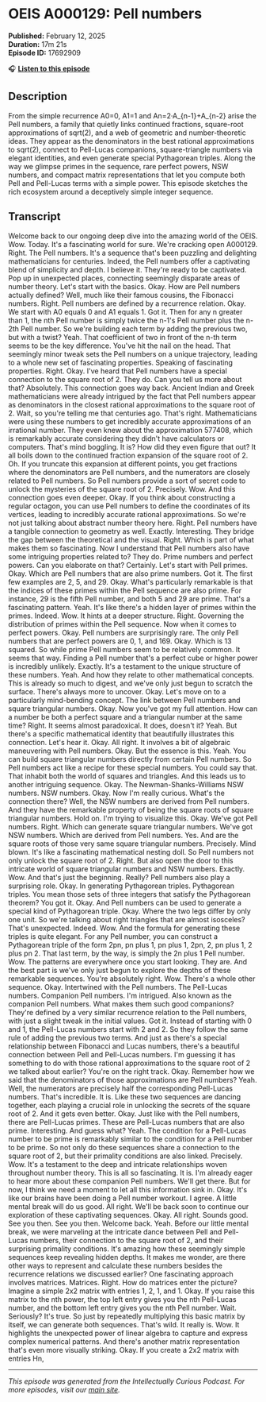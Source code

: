 # OEIS A000129: Pell numbers

**Published:** February 12, 2025  
**Duration:** 17m 21s  
**Episode ID:** 17692909

🎧 **[Listen to this episode](https://intellectuallycurious.buzzsprout.com/2529712/episodes/17692909-oeis-a000129-pell-numbers)**

## Description

From the simple recurrence A0=0, A1=1 and An=2·A_{n-1}+A_{n-2} arise the Pell numbers, a family that quietly links continued fractions, square-root approximations of sqrt(2), and a web of geometric and number-theoretic ideas. They appear as the denominators in the best rational approximations to sqrt(2), connect to Pell-Lucas companions, square-triangle numbers via elegant identities, and even generate special Pythagorean triples. Along the way we glimpse primes in the sequence, rare perfect powers, NSW numbers, and compact matrix representations that let you compute both Pell and Pell-Lucas terms with a simple power. This episode sketches the rich ecosystem around a deceptively simple integer sequence.

## Transcript

Welcome back to our ongoing deep dive into the amazing world of the OEIS. Wow. Today. It's a fascinating world for sure. We're cracking open A000129. Right. The Pell numbers. It's a sequence that's been puzzling and delighting mathematicians for centuries. Indeed, the Pell numbers offer a captivating blend of simplicity and depth. I believe it. They're ready to be captivated. Pop up in unexpected places, connecting seemingly disparate areas of number theory. Let's start with the basics. Okay. How are Pell numbers actually defined? Well, much like their famous cousins, the Fibonacci numbers. Right. Pell numbers are defined by a recurrence relation. Okay. We start with A0 equals 0 and A1 equals 1. Got it. Then for any n greater than 1, the nth Pell number is simply twice the n-1's Pell number plus the n-2th Pell number. So we're building each term by adding the previous two, but with a twist? Yeah. That coefficient of two in front of the n-th term seems to be the key difference. You've hit the nail on the head. That seemingly minor tweak sets the Pell numbers on a unique trajectory, leading to a whole new set of fascinating properties. Speaking of fascinating properties. Right. Okay. I've heard that Pell numbers have a special connection to the square root of 2. They do. Can you tell us more about that? Absolutely. This connection goes way back. Ancient Indian and Greek mathematicians were already intrigued by the fact that Pell numbers appear as denominators in the closest rational approximations to the square root of 2. Wait, so you're telling me that centuries ago. That's right. Mathematicians were using these numbers to get incredibly accurate approximations of an irrational number. They even knew about the approximation 577408, which is remarkably accurate considering they didn't have calculators or computers. That's mind boggling. It is? How did they even figure that out? It all boils down to the continued fraction expansion of the square root of 2. Oh. If you truncate this expansion at different points, you get fractions where the denominators are Pell numbers, and the numerators are closely related to Pell numbers. So Pell numbers provide a sort of secret code to unlock the mysteries of the square root of 2. Precisely. Wow. And this connection goes even deeper. Okay. If you think about constructing a regular octagon, you can use Pell numbers to define the coordinates of its vertices, leading to incredibly accurate rational approximations. So we're not just talking about abstract number theory here. Right. Pell numbers have a tangible connection to geometry as well. Exactly. Interesting. They bridge the gap between the theoretical and the visual. Right. Which is part of what makes them so fascinating. Now I understand that Pell numbers also have some intriguing properties related to? They do. Prime numbers and perfect powers. Can you elaborate on that? Certainly. Let's start with Pell primes. Okay. Which are Pell numbers that are also prime numbers. Got it. The first few examples are 2, 5, and 29. Okay. What's particularly remarkable is that the indices of these primes within the Pell sequence are also prime. For instance, 29 is the fifth Pell number, and both 5 and 29 are prime. That's a fascinating pattern. Yeah. It's like there's a hidden layer of primes within the primes. Indeed. Wow. It hints at a deeper structure. Right. Governing the distribution of primes within the Pell sequence. Now when it comes to perfect powers. Okay. Pell numbers are surprisingly rare. The only Pell numbers that are perfect powers are 0, 1, and 169. Okay. Which is 13 squared. So while prime Pell numbers seem to be relatively common. It seems that way. Finding a Pell number that's a perfect cube or higher power is incredibly unlikely. Exactly. It's a testament to the unique structure of these numbers. Yeah. And how they relate to other mathematical concepts. This is already so much to digest, and we've only just begun to scratch the surface. There's always more to uncover. Okay. Let's move on to a particularly mind-bending concept. The link between Pell numbers and square triangular numbers. Okay. Now you've got my full attention. How can a number be both a perfect square and a triangular number at the same time? Right. It seems almost paradoxical. It does, doesn't it? Yeah. But there's a specific mathematical identity that beautifully illustrates this connection. Let's hear it. Okay. All right. It involves a bit of algebraic maneuvering with Pell numbers. Okay. But the essence is this. Yeah. You can build square triangular numbers directly from certain Pell numbers. So Pell numbers act like a recipe for these special numbers. You could say that. That inhabit both the world of squares and triangles. And this leads us to another intriguing sequence. Okay. The Newman-Shanks-Williams NSW numbers. NSW numbers. Okay. Now I'm really curious. What's the connection there? Well, the NSW numbers are derived from Pell numbers. And they have the remarkable property of being the square roots of square triangular numbers. Hold on. I'm trying to visualize this. Okay. We've got Pell numbers. Right. Which can generate square triangular numbers. We've got NSW numbers. Which are derived from Pell numbers. Yes. And are the square roots of those very same square triangular numbers. Precisely. Mind blown. It's like a fascinating mathematical nesting doll. So Pell numbers not only unlock the square root of 2. Right. But also open the door to this intricate world of square triangular numbers and NSW numbers. Exactly. Wow. And that's just the beginning. Really? Pell numbers also play a surprising role. Okay. In generating Pythagorean triples. Pythagorean triples. You mean those sets of three integers that satisfy the Pythagorean theorem? You got it. Okay. And Pell numbers can be used to generate a special kind of Pythagorean triple. Okay. Where the two legs differ by only one unit. So we're talking about right triangles that are almost isosceles? That's unexpected. Indeed. Wow. And the formula for generating these triples is quite elegant. For any Pell number, you can construct a Pythagorean triple of the form 2pn, pn plus 1, pn plus 1, 2pn, 2, pn plus 1, 2 plus pn 2. That last term, by the way, is simply the 2n plus 1 Pell number. Wow. The patterns are everywhere once you start looking. They are. And the best part is we've only just begun to explore the depths of these remarkable sequences. You're absolutely right. Wow. There's a whole other sequence. Okay. Intertwined with the Pell numbers. The Pell-Lucas numbers. Companion Pell numbers. I'm intrigued. Also known as the companion Pell numbers. What makes them such good companions? They're defined by a very similar recurrence relation to the Pell numbers, with just a slight tweak in the initial values. Got it. Instead of starting with 0 and 1, the Pell-Lucas numbers start with 2 and 2. So they follow the same rule of adding the previous two terms. And just as there's a special relationship between Fibonacci and Lucas numbers, there's a beautiful connection between Pell and Pell-Lucas numbers. I'm guessing it has something to do with those rational approximations to the square root of 2 we talked about earlier? You're on the right track. Okay. Remember how we said that the denominators of those approximations are Pell numbers? Yeah. Well, the numerators are precisely half the corresponding Pell-Lucas numbers. That's incredible. It is. Like these two sequences are dancing together, each playing a crucial role in unlocking the secrets of the square root of 2. And it gets even better. Okay. Just like with the Pell numbers, there are Pell-Lucas primes. These are Pell-Lucas numbers that are also prime. Interesting. And guess what? Yeah. The condition for a Pell-Lucas number to be prime is remarkably similar to the condition for a Pell number to be prime. So not only do these sequences share a connection to the square root of 2, but their primality conditions are also linked. Precisely. Wow. It's a testament to the deep and intricate relationships woven throughout number theory. This is all so fascinating. It is. I'm already eager to hear more about these companion Pell numbers. We'll get there. But for now, I think we need a moment to let all this information sink in. Okay. It's like our brains have been doing a Pell number workout. I agree. A little mental break will do us good. All right. We'll be back soon to continue our exploration of these captivating sequences. Okay. All right. Sounds good. See you then. See you then. Welcome back. Yeah. Before our little mental break, we were marveling at the intricate dance between Pell and Pell-Lucas numbers, their connection to the square root of 2, and their surprising primality conditions. It's amazing how these seemingly simple sequences keep revealing hidden depths. It makes me wonder, are there other ways to represent and calculate these numbers besides the recurrence relations we discussed earlier? One fascinating approach involves matrices. Matrices. Right. How do matrices enter the picture? Imagine a simple 2x2 matrix with entries 1, 2, 1, and 1. Okay. If you raise this matrix to the nth power, the top left entry gives you the nth Pell-Lucas number, and the bottom left entry gives you the nth Pell number. Wait. Seriously? It's true. So just by repeatedly multiplying this basic matrix by itself, we can generate both sequences. That's wild. It really is. Wow. It highlights the unexpected power of linear algebra to capture and express complex numerical patterns. And there's another matrix representation that's even more visually striking. Okay. If you create a 2x2 matrix with entries Hn,

---
*This episode was generated from the Intellectually Curious Podcast. For more episodes, visit our [main site](https://intellectuallycurious.buzzsprout.com).*
